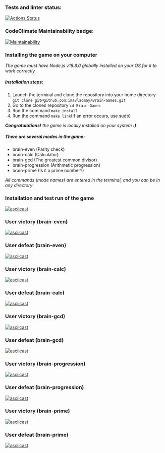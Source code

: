 ### Tests and linter status:
[![Actions Status](https://github.com/thevladmay/frontend-project-44/workflows/hexlet-check/badge.svg)](https://github.com/thevladmay/frontend-project-44/actions)
### CodeClimate Maintainability badge:
[![Maintainability](https://api.codeclimate.com/v1/badges/84d188118682fb688e6c/maintainability)](https://codeclimate.com/github/imavladmay/Brain-Games/maintainability)

### Installing the game on your computer

*The game must have Node.js v18.8.0 globally installed on your OS for it to work correctly*

##### Installation steps:
1. Launch the terminal and clone the repository into your home directory
```git clone git@github.com:imavladmay/Brain-Games.git```
2. Go to the cloned repository ```cd Brain-Games```
3. Run the command ```make install```
4. Run the command ```make link```(If an error occurs, use sudo)

***Congratulations!*** *the game is locally installed on your system* ***:)***

##### There are several modes in the game:
- brain-even (Parity check)
- brain-calc (Calculator)
- brain-gcd (The greatest common divisor)
- brain-progression (Arithmetic progression)
- brain-prime (Is it a prime number?)

*All commands (mode names) are entered in the terminal, and you can be in any directory*.

### Installation and test run of the game

[![asciicast](https://asciinema.org/a/enggws19enPhfsxm3SLmM85tC.svg)](https://asciinema.org/a/enggws19enPhfsxm3SLmM85tC)

### User victory (brain-even)

[![asciicast](https://asciinema.org/a/Eyt6mrxa8FGzng4PLwstQk1kh.svg)](https://asciinema.org/a/Eyt6mrxa8FGzng4PLwstQk1kh)

### User defeat (brain-even)

[![asciicast](https://asciinema.org/a/eYNtZfy9DaADAQXD7huzstDEH.svg)](https://asciinema.org/a/eYNtZfy9DaADAQXD7huzstDEH)

### User victory (brain-calc)

[![asciicast](https://asciinema.org/a/S8mV9sjoGfclyBqnOS6ZDNxPv.svg)](https://asciinema.org/a/S8mV9sjoGfclyBqnOS6ZDNxPv)

### User defeat (brain-calc)

[![asciicast](https://asciinema.org/a/hOtAGyglfhqZJot450Q8Diemi.svg)](https://asciinema.org/a/hOtAGyglfhqZJot450Q8Diemi)

### User victory (brain-gcd)

[![asciicast](https://asciinema.org/a/K6u7njfyK6H0fk2bifnJlNyKk.svg)](https://asciinema.org/a/K6u7njfyK6H0fk2bifnJlNyKk)

### User defeat (brain-gcd)

[![asciicast](https://asciinema.org/a/98YutigPyISbgN4CnlKzlqgUK.svg)](https://asciinema.org/a/98YutigPyISbgN4CnlKzlqgUK)

### User victory (brain-progression)

[![asciicast](https://asciinema.org/a/BAtihxSphkLJUkQ8LskViV2wQ.svg)](https://asciinema.org/a/BAtihxSphkLJUkQ8LskViV2wQ)

### User defeat (brain-progression)

[![asciicast](https://asciinema.org/a/Vt6EHSMhtLsBJirNbwuqHQUj8.svg)](https://asciinema.org/a/Vt6EHSMhtLsBJirNbwuqHQUj8)

### User victory (brain-prime)

[![asciicast](https://asciinema.org/a/gyfVPE2ZZvdVC2oiEKqoNaA6J.svg)](https://asciinema.org/a/gyfVPE2ZZvdVC2oiEKqoNaA6J)

### User defeat (brain-prime)

[![asciicast](https://asciinema.org/a/7pkcox1QNLTEIdGzVNN9ikWCT.svg)](https://asciinema.org/a/7pkcox1QNLTEIdGzVNN9ikWCT)
